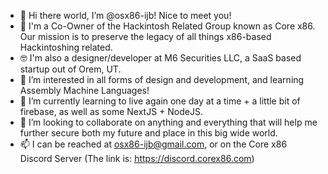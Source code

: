 - 👋 Hi there world, I’m @osx86-ijb! Nice to meet you!
- 🦾 I'm a Co-Owner of the Hackintosh Related Group known as Core x86. Our mission is to preserve the legacy of all things x86-based Hackintoshing related.
- 🤓 I'm also a designer/developer at M6 Securities LLC, a SaaS based startup out of Orem, UT.
- 👀 I’m interested in all forms of design and development, and learning Assembly Machine Languages!
- 🌱 I’m currently learning to live again one day at a time + a little bit of firebase, as well as some NextJS + NodeJS.
- 💞️ I’m looking to collaborate on anything and everything that will help me further secure both my future and place in this big wide world.
- 📫 I can be reached at osx86-ijb@gmail.com, or on the Core x86 Discord Server (The link is: https://discord.corex86.com)

<!---
m6securities-jbj/m6securities-jbj is a ✨ special ✨ repository because its `README.md` (this file) appears on your GitHub profile.
You can click the Preview link to take a look at your changes.
--->
